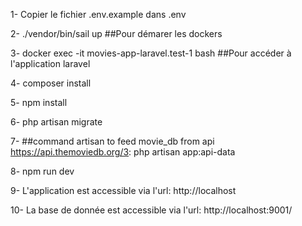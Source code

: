 1- Copier le fichier .env.example dans .env

2- ./vendor/bin/sail up ##Pour démarer les dockers

3- docker exec -it movies-app-laravel.test-1 bash ##Pour accéder à l'application laravel

4- composer install

5- npm install

6- php artisan migrate


7- ##command artisan to feed movie_db from api https://api.themoviedb.org/3:
php artisan app:api-data

8- npm run dev

9- L'application est accessible via l'url: http://localhost

10- La base de donnée est accessible via l'url: http://localhost:9001/
